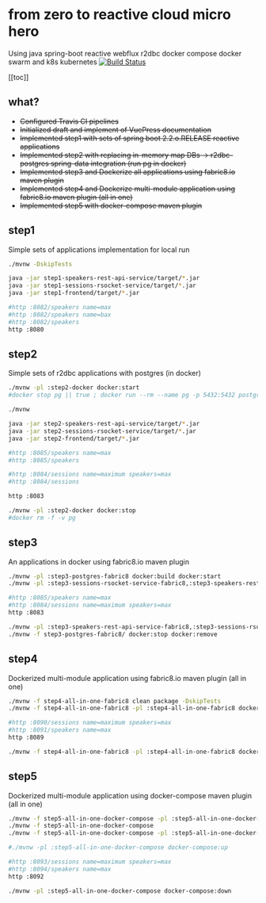 # from zero to reactive cloud micro hero
Using java spring-boot reactive webflux r2dbc docker compose docker swarm and k8s kubernetes [![Build Status](https://travis-ci.org/daggerok/from-zero-to-reactive-cloud-micro-hero.svg?branch=master)](https://travis-ci.org/daggerok/from-zero-to-reactive-cloud-micro-hero)

[[toc]]

## what?
* ~~Configured Travis CI pipelines~~
* ~~Initialized draft and implement of VuePress documentation~~
* ~~Implemented step1 with sets of spring boot 2.2.o.RELEASE reactive applications~~
* ~~Implemented step2 with replacing in-memory map DBs -> r2dbc-postgres spring-data integration (run pg in docker)~~
* ~~Implemented step3 and Dockerize all applications using fabric8.io maven plugin~~
* ~~Implemented step4 and Dockerize multi-module application using fabric8.io maven plugin (all in one)~~
* ~~Implemented step5 with docker-compose maven plugin~~

## step1
Simple sets of applications implementation for local run

```bash
./mvnw -DskipTests

java -jar step1-speakers-rest-api-service/target/*.jar
java -jar step1-sessions-rsocket-service/target/*.jar
java -jar step1-frontend/target/*.jar

#http :8082/speakers name=max
#http :8082/speakers name=bax
#http :8082/speakers
http :8080
```

## step2
Simple sets of r2dbc applications with postgres (in docker)

```bash
./mvnw -pl :step2-docker docker:start
#docker stop pg || true ; docker run --rm --name pg -p 5432:5432 postgres:alpine

./mvnw

java -jar step2-speakers-rest-api-service/target/*.jar
java -jar step2-sessions-rsocket-service/target/*.jar
java -jar step2-frontend/target/*.jar

#http :8085/speakers name=max
#http :8085/speakers

#http :8084/sessions name=maximum speakers=max
#http :8084/sessions

http :8083

./mvnw -pl :step2-docker docker:stop
#docker rm -f -v pg
```

## step3
An applications in docker using fabric8.io maven plugin

```bash
./mvnw -pl :step3-postgres-fabric8 docker:build docker:start
./mvnw -pl :step3-sessions-rsocket-service-fabric8,:step3-speakers-rest-api-service-fabric8,:step3-frontend-fabric8 clean package docker:build docker:start

#http :8085/speakers name=max
#http :8084/sessions name=maximum speakers=max
http :8083

./mvnw -pl :step3-speakers-rest-api-service-fabric8,:step3-sessions-rsocket-service-fabric8,:step3-frontend-fabric8 docker:stop docker:remove
./mvnw -f step3-postgres-fabric8/ docker:stop docker:remove
```

## step4
Dockerized multi-module application using fabric8.io maven plugin (all in one)

```bash
./mvnw -f step4-all-in-one-fabric8 clean package -DskipTests
./mvnw -f step4-all-in-one-fabric8 -pl :step4-all-in-one-fabric8 docker:build docker:start

#http :8090/sessions name=maximum speakers=max
#http :8091/speakers name=max
http :8089

./mvnw -f step4-all-in-one-fabric8 -pl :step4-all-in-one-fabric8 docker:stop docker:remove
```

## step5
Dockerized multi-module application using docker-compose maven plugin (all in one)

```bash
./mvnw -f step5-all-in-one-docker-compose -pl :step5-all-in-one-docker-compose docker:build docker:start
./mvnw -f step5-all-in-one-docker-compose
./mvnw -f step5-all-in-one-docker-compose -pl :step5-all-in-one-docker-compose docker:stop docker:remove

#./mvnw -pl :step5-all-in-one-docker-compose docker-compose:up

#http :8093/sessions name=maximum speakers=max
#http :8094/speakers name=max
http :8092

./mvnw -pl :step5-all-in-one-docker-compose docker-compose:down
```
